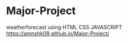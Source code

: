 # Major-Project
weatherforecast using HTML CSS JAVASCRIPT
https://amnshk09.github.io/Major-Project/
